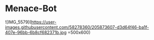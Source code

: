 # Menace-Bot

![IMG_5579](https://user-images.githubusercontent.com/58278360/205873607-d3d64f46-ba1f-407e-96bb-6b8cf682371b.jpg =500x600)
